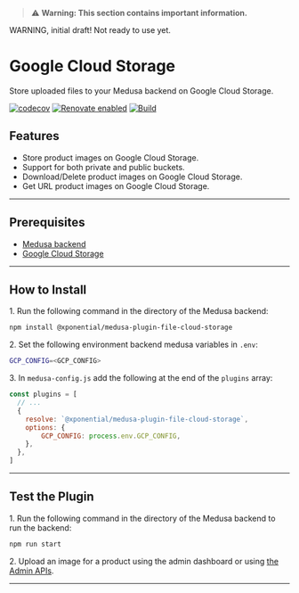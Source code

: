 > :warning: **Warning: This section contains important information.**

WARNING, initial draft! Not ready to use yet.

# Google Cloud Storage

Store uploaded files to your Medusa backend on Google Cloud Storage.

[![codecov](https://codecov.io/gh/xponential-asia/medusa-plugin-file-cloud-storage/graph/badge.svg?token=TL39AFEH05)](https://codecov.io/gh/xponential-asia/medusa-plugin-file-cloud-storage)
[![Renovate enabled](https://img.shields.io/badge/renovate-enabled-brightgreen.svg)](https://renovatebot.com/)
[![Build](https://github.com/xponential-asia/medusa-plugin-file-cloud-storage/actions/workflows/release.yml/badge.svg?branch=main)](https://github.com/xponential-asia/medusa-plugin-file-cloud-storage/actions/workflows/release.yml)

## Features

- Store product images on Google Cloud Storage.
- Support for both private and public buckets.
- Download/Delete product images on Google Cloud Storage.
- Get URL product images on Google Cloud Storage.

---

## Prerequisites

- [Medusa backend](https://docs.medusajs.com/development/backend/install)
- [Google Cloud Storage](https://cloud.google.com/products/storage/?utm_source=google&utm_medium=cpc&utm_campaign=japac-TH-all-en-dr-BKWS-all-all-trial-PHR-dr-1605216&utm_content=text-ad-none-none-DEV_c-CRE_667077632139-ADGP_Hybrid+%7C+BKWS+-+BRO+%7C+Txt+~+Storage_Cloud+Storage_cloud_main-KWID_43700077632315347-kwd-11012518454&userloc_9074780-network_g&utm_term=KW_google+cloud+storage&gclid=Cj0KCQiAuqKqBhDxARIsAFZELmKbHguAQGtreM23BfmHUZPKuy40DTwH0pG-BERgYZuqea4E0VxmwDAaAivWEALw_wcB&gclsrc=aw.ds&hl=en)

---

## How to Install

1\. Run the following command in the directory of the Medusa backend:

  ```bash
  npm install @xponential/medusa-plugin-file-cloud-storage
  ```

2\. Set the following environment backend medusa variables in `.env`:

  ```bash
  GCP_CONFIG=<GCP_CONFIG>
  ```

3\. In `medusa-config.js` add the following at the end of the `plugins` array:

  ```js
  const plugins = [
    // ...
    {
      resolve: `@xponential/medusa-plugin-file-cloud-storage`,
      options: {
          GCP_CONFIG: process.env.GCP_CONFIG,
      },
    },
  ]
  ```

---

## Test the Plugin

1\. Run the following command in the directory of the Medusa backend to run the backend:

  ```bash
  npm run start
  ```

2\. Upload an image for a product using the admin dashboard or using [the Admin APIs](https://docs.medusajs.com/api/admin#tag/Upload).

---